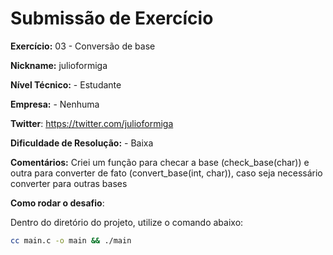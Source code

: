 # Submissão de Exercício

**Exercício:** 03 - Conversão de base

**Nickname:** julioformiga

**Nível Técnico:** - Estudante

**Empresa:** - Nenhuma

**Twitter**: https://twitter.com/julioformiga

**Dificuldade de Resolução:** - Baixa

**Comentários:**
Criei um função para checar a base (check_base(char)) e outra para converter de fato (convert_base(int, char)), caso seja necessário converter para outras bases

**Como rodar o desafio**:

Dentro do diretório do projeto, utilize o comando abaixo:
```bash
cc main.c -o main && ./main
```
